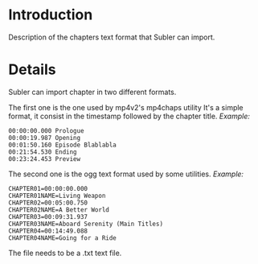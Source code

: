 # Introduction #

Description of the chapters text format that Subler can import.

# Details #

Subler can import chapter in two different formats.

The first one is the one used by mp4v2's mp4chaps utility
It's a simple format, it consist in the timestamp followed by the chapter title.
_Example:_

```
00:00:00.000 Prologue
00:00:19.987 Opening
00:01:50.160 Episode Blablabla
00:21:54.530 Ending
00:23:24.453 Preview
```

The second one is the ogg text format used by some utilities.
_Example:_

```
CHAPTER01=00:00:00.000 
CHAPTER01NAME=Living Weapon 
CHAPTER02=00:05:00.750 
CHAPTER02NAME=A Better World 
CHAPTER03=00:09:31.937 
CHAPTER03NAME=Aboard Serenity (Main Titles) 
CHAPTER04=00:14:49.088 
CHAPTER04NAME=Going for a Ride
```

The file needs to be a .txt text file.